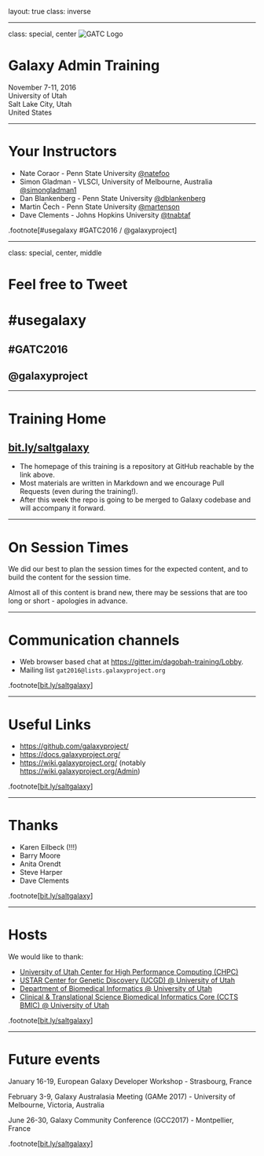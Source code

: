 layout: true
class: inverse

---
class: special, center
![GATC Logo](../shared-images/AdminTraining2016-250.png)

# Galaxy Admin Training
November 7-11, 2016  
University of Utah  
Salt Lake City, Utah  
United States

---
# Your Instructors

- Nate Coraor - Penn State University [@natefoo](https://twitter.com/natefoo)
- Simon Gladman - VLSCI, University of Melbourne, Australia [@simongladman1](https://twitter.com/simongladman1)
- Dan Blankenberg - Penn State University [@dblankenberg](https://twitter.com/dblankenberg)
- Martin Čech - Penn State University [@martenson](https://twitter.com/martenson)
- Dave Clements - Johns Hopkins University [@tnabtaf](https://twitter.com/tnabtaf)

.footnote[\#usegalaxy \#GATC2016 / @galaxyproject]

---
class: special, center, middle
# Feel free to Tweet

# \#usegalaxy
## \#GATC2016  
## @galaxyproject

---
# Training Home

## [bit.ly/saltgalaxy](https://bit.ly/saltgalaxy)

* The homepage of this training is a repository at GitHub reachable by the link above.
* Most materials are written in Markdown and we encourage Pull Requests (even during the training!).
* After this week the repo is going to be merged to Galaxy codebase and will accompany it forward.

---
# On Session Times

We did our best to plan the session times for the expected content, and to build the content for the session time.

Almost all of this content is brand new, there may be sessions that are too long or short - apologies in advance.

---
# Communication channels

* Web browser based chat at https://gitter.im/dagobah-training/Lobby.
* Mailing list `gat2016@lists.galaxyproject.org`

.footnote[[bit.ly/saltgalaxy](https://bit.ly/saltgalaxy)]

---
# Useful Links

- https://github.com/galaxyproject/
- https://docs.galaxyproject.org/
- https://wiki.galaxyproject.org/ (notably https://wiki.galaxyproject.org/Admin)

.footnote[[bit.ly/saltgalaxy](https://bit.ly/saltgalaxy)]

---
# Thanks

- Karen Eilbeck (!!!)
- Barry Moore
- Anita Orendt
- Steve Harper
- Dave Clements

.footnote[[bit.ly/saltgalaxy](https://bit.ly/saltgalaxy)]

---
# Hosts

We would like to thank:

- [University of Utah Center for High Performance Computing (CHPC)](http://www.chpc.utah.edu/)
- [USTAR Center for Genetic Discovery (UCGD) @ University of Utah](http://ucgd.genetics.utah.edu/)
- [Department of Biomedical Informatics @ University of Utah](http://medicine.utah.edu/dbmi/)
- [Clinical & Translational Science Biomedical Informatics Core (CCTS BMIC) @ University of Utah](http://medicine.utah.edu/ccts/bmic/)

.footnote[[bit.ly/saltgalaxy](https://bit.ly/saltgalaxy)]

---
# Future events

January 16-19, European Galaxy Developer Workshop - Strasbourg, France

February 3-9, Galaxy Australasia Meeting (GAMe 2017) - University of Melbourne, Victoria, Australia

June 26-30, Galaxy Community Conference (GCC2017) - Montpellier, France

.footnote[[bit.ly/saltgalaxy](https://bit.ly/saltgalaxy)]
